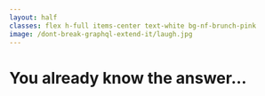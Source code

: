```yaml
---
layout: half
classes: flex h-full items-center text-white bg-nf-brunch-pink
image: /dont-break-graphql-extend-it/laugh.jpg
---
```


<h1 class="big-title big-title--white">You already know the answer...</h1>
